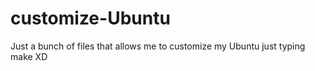 # customize-Ubuntu
Just a bunch of files that allows me to customize my  Ubuntu just typing make XD
